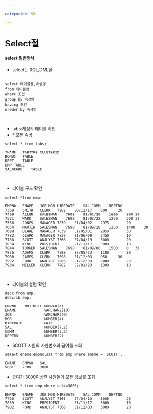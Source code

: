 ```yaml
---

categories: SQL

---
```


# Select절
 
#### select 일반형식
-  select는 DQL,DML절 

```

select 테이블명,속성명
from 테이블명
where 조건
group by 속성명
having 조건
oreder by 속성명

```
&nbsp;

 - tabs:계정의 테이블 확인
 - *:모든 속성
```
select * from tabs;
```
```
TNAME	TABTYPE	CLUSTERID
BONUS	TABLE	
DEPT	TABLE	
EMP	TABLE	
SALGRADE	TABLE	
```		
&nbsp;

- 테이블 구조 확인
```
select *from emp;
```
```
EMPNO	ENAME	JOB	MGR	HIREDATE	SAL	COMM	DEPTNO
7369	SMITH	CLERK	7902	80/12/17	800		20
7499	ALLEN	SALESMAN	7698	81/02/20	1600	300	30
7521	WARD	SALESMAN	7698	81/02/22	1250	500	30
7566	JONES	MANAGER	7839	81/04/02	2975		20
7654	MARTIN	SALESMAN	7698	81/09/28	1250	1400	30
7698	BLAKE	MANAGER	7839	81/05/01	2850		30
7782	CLARK	MANAGER	7839	81/06/09	2450		10
7788	SCOTT	ANALYST	7566	87/04/19	3000		20
7839	KING	PRESIDENT		81/11/17	5000		10
7844	TURNER	SALESMAN	7698	81/09/08	1500	0	30
7876	ADAMS	CLERK	7788	87/05/23	1100		20
7900	JAMES	CLERK	7698	81/12/03	950		30
7902	FORD	ANALYST	7566	81/12/03	3000		20
7934	MILLER	CLERK	7782	82/01/23	1300		10

```
&nbsp;

- 테이블의 컬럼 확인
```
decc from emp;
describ emp;
```
```
EMPNO    NOT NULL NUMBER(4)    
ENAME             VARCHAR2(10) 
JOB               VARCHAR2(9)  
MGR               NUMBER(4)    
HIREDATE          DATE         
SAL               NUMBER(7,2)  
COMM              NUMBER(7,2)  
DEPTNO            NUMBER(2)    
```

- SCOTT 사원의 사원번호와 급여를 조회 
```
select ename,empno,sal from emp where ename = 'SCOTT';
```

```
ENAME	EMPNO	SAL
SCOTT	7788	3000
```

- 급여가 3000이상인 사원들의 모든 정보를 조회
```
select * from emp where sal>=3000;

```
```
EMPNO	ENAME	JOB	MGR	HIREDATE	SAL	COMM	DEPTNO
7788	SCOTT	ANALYST	7566	87/04/19	3000		20
7839	KING	PRESIDENT		81/11/17	5000		10
7902	FORD	ANALYST	7566	81/12/03	3000		20
```
 


  
